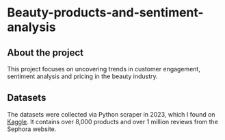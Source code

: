 # Beauty-products-and-sentiment-analysis

## About the project
This project focuses on uncovering trends in customer engagement, sentiment analysis and pricing in the beauty industry.

## Datasets
The datasets were collected via Python scraper in 2023, which I found on [Kaggle](https://www.kaggle.com/datasets/nadyinky/sephora-products-and-skincare-reviews). It contains over 8,000 products and over 1 million reviews from the Sephora website.
